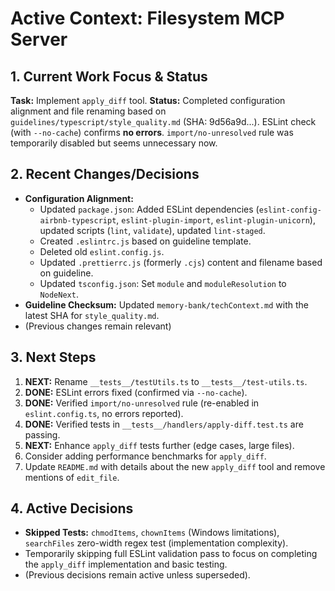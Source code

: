 <!-- Version: 4.39 | Last Updated: 2025-07-04 | Updated By: Sylph -->

# Active Context: Filesystem MCP Server

## 1. Current Work Focus & Status

**Task:** Implement `apply_diff` tool.
**Status:** Completed configuration alignment and file renaming based on `guidelines/typescript/style_quality.md` (SHA: 9d56a9d...). ESLint check (with `--no-cache`) confirms **no errors**. `import/no-unresolved` rule was temporarily disabled but seems unnecessary now.
## 2. Recent Changes/Decisions

- **Configuration Alignment:**
    - Updated `package.json`: Added ESLint dependencies (`eslint-config-airbnb-typescript`, `eslint-plugin-import`, `eslint-plugin-unicorn`), updated scripts (`lint`, `validate`), updated `lint-staged`.
    - Created `.eslintrc.js` based on guideline template.
    - Deleted old `eslint.config.js`.
    - Updated `.prettierrc.js` (formerly `.cjs`) content and filename based on guideline.
    - Updated `tsconfig.json`: Set `module` and `moduleResolution` to `NodeNext`.
- **Guideline Checksum:** Updated `memory-bank/techContext.md` with the latest SHA for `style_quality.md`.
- (Previous changes remain relevant)

## 3. Next Steps

1.  **NEXT:** Rename `__tests__/testUtils.ts` to `__tests__/test-utils.ts`.
2.  **DONE:** ESLint errors fixed (confirmed via `--no-cache`).
3.  **DONE:** Verified `import/no-unresolved` rule (re-enabled in `eslint.config.ts`, no errors reported).
4.  **DONE:** Verified tests in `__tests__/handlers/apply-diff.test.ts` are passing.
5.  **NEXT:** Enhance `apply_diff` tests further (edge cases, large files).
6.  Consider adding performance benchmarks for `apply_diff`.
7.  Update `README.md` with details about the new `apply_diff` tool and remove mentions of `edit_file`.

## 4. Active Decisions

- **Skipped Tests:** `chmodItems`, `chownItems` (Windows limitations), `searchFiles` zero-width regex test (implementation complexity).
- Temporarily skipping full ESLint validation pass to focus on completing the `apply_diff` implementation and basic testing.
- (Previous decisions remain active unless superseded).
